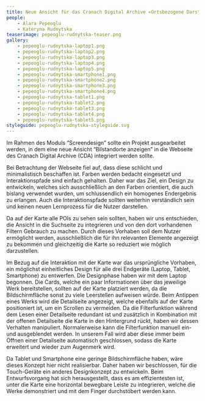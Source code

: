 ```yaml
---
title: Neue Ansicht für das Cranach Digital Archive «Ortsbezogene Darstellung der Artefakte»
people:
    - Alara Pepeoglu
    - Kateryna Rudnytska
teaserimage: pepeoglu-rudnytska-teaser.png
gallery:
    - pepeoglu-rudnytska-laptop1.png
    - pepeoglu-rudnytska-laptop2.png
    - pepeoglu-rudnytska-laptop3.png
    - pepeoglu-rudnytska-laptop4.png
    - pepeoglu-rudnytska-laptop5.png
    - pepeoglu-rudnytska-smartphone1.png
    - pepeoglu-rudnytska-smartphone2.png
    - pepeoglu-rudnytska-smartphone3.png
    - pepeoglu-rudnytska-smartphone4.png
    - pepeoglu-rudnytska-tablet1.png
    - pepeoglu-rudnytska-tablet2.png
    - pepeoglu-rudnytska-tablet3.png
    - pepeoglu-rudnytska-tablet4.png
    - pepeoglu-rudnytska-tablet5.png
styleguide: pepeoglu-rudnytska-styleguide.svg
---
```


Im Rahmen des Moduls “Screendesign” sollte ein Projekt ausgearbeitet werden, in dem eine neue Ansicht “Bilstandorte anzeigen”  in die Webseite des Cranach Digital Archive (CDA) integriert werden sollte. 

Bei Betrachtung der Webseite fiel auf, dass diese schlicht und minimalistisch beschaffen ist. Farben werden bedacht eingesetzt und Interaktionspfade sind einfach gehalten. Daher war das Ziel, ein Design zu entwickeln, welches sich ausschließlich an den Farben orientiert, die auch bislang verwendet wurden, um schlussendlich ein homogenes Endergebnis zu erlangen. Auch die Interaktionspfade sollten weiterhin verständlich sein und keinen neuen Lernprozess für die Nutzer darstellen. 

Da auf der Karte alle POIs zu sehen sein sollten, haben wir uns entschieden, die Ansicht in die Suchseite zu integrieren und von den dort vorhandenen Filtern Gebrauch zu machen. Durch dieses Vorhaben soll dem Nutzer ermöglicht werden, ausschließlich die für ihn relevanten Elemente angezeigt zu bekommen und gleichzeitig die Karte so reduziert wie möglich darzustellen.

Im Bezug auf die Interaktion mit der Karte war das ursprüngliche Vorhaben, ein möglichst einheitliches Design für alle drei Endgeräte (Laptop, Tablet, Smartphone) zu entwerfen. Die Designphase haben wir mit dem Laptop begonnen. Die Cards, welche ein paar Informationen über das jeweilige Werk bereitstellen, sollten auf der Karte platziert werden, da die Bildschirmfläche sonst zu viele Leerstellen aufweisen würde. Beim Antippen eines Werks wird die Detailseite angezeigt, welche ebenfalls auf der Karte positioniert ist, um ein Scrollen zu vermeiden. Da die Filterfunktion während dem Lesen einer Detailseite redundant ist und zusätzlich in Kombination mit der offenen Detailseite die Karte in den Hintergrund rückt, haben wir dessen Verhalten manipuliert. Normalerweise kann die Filterfunktion manuell ein- und ausgeblendet werden. In unserem Fall wird aber diese immer beim Öffnen einer Detailseite automatisch geschlossen, sodass die Karte erweitert und wieder zum Augenmerk wird. 

Da Tablet und Smartphone eine geringe Bildschirmfläche haben, wäre dieses Konzept hier nicht realisierbar. Daher haben wir beschlossen, für die Touch-Geräte ein anderes Designkonzept zu entwickeln. Beim Entwurfsvorgang hat sich herausgestellt, dass es am effizientesten ist, unter die Karte eine horizontal bewegbare Leiste zu integrieren, welche die Werke demonstriert und mit dem Finger durchstöbert werden kann.
